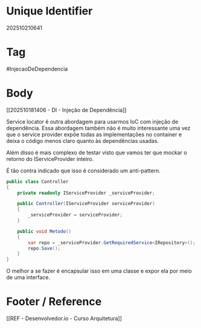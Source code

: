 # Unique Identifier
202510210641

# Tag
#InjecaoDeDependencia 

# Body
[[202510181406 - DI - Injeção de Dependência]]

Service locator é outra abordagem para usarmos IoC com injeção de dependência. Essa abordagem também não é muito interessante uma vez que o service provider expõe todas as implementações no container e deixa o código menos claro quanto às dependências usadas.

Além disso é mais complexo de testar visto que vamos ter que mockar o retorno do IServiceProvider inteiro.

É tão contra indicado que isso é considerado um anti-pattern.

```csharp
public class Controller
{
	private readonly IServiceProvider _serviceProvider;

	public Controller(IServiceProvider serviceProvider)
	{
		_serviceProvider = serviceProvider;
	}

	public void Metodo()
	{
		var repo = _serviceProvider.GetRequiredService<IRepository>();
		repo.Save();
	}
}
```

O melhor a se fazer é encapsular isso em uma classe e expor ela por meio de uma interface.

# Footer / Reference
[[REF - Desenvolvedor.io - Curso Arquitetura]]